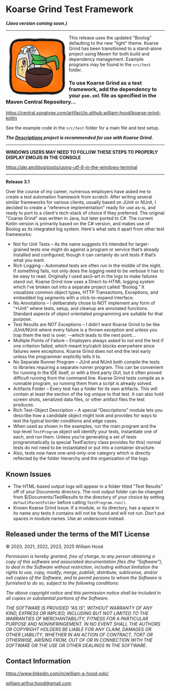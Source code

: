 # Koarse Grind Test Framework

***(Java version coming soon.)***
<hr>
<img align="left" src="examples/koarse_grind_logo.gif">

This release uses the updated "Boolog" defaulting to the new "light" theme. Koarse Grind has been
transitioned to a stand-alone project using Maven for both build and dependency management. Example
programs may be found in the `src/test` folder.

### To use Koarse Grind as a test framework, add the dependency to your `pom.xml` file as specified in the Maven Central Repository...
https://central.sonatype.com/artifact/io.github.william-hood/koarse-grind-kotlin

See the example code in the `src/test` folder for a main file and test setup.

***The [Descriptions](https://github.com/william-hood/descriptions-kotlin) project is recommended for use with Koarse Grind.***

---
**WINDOWS USERS MAY NEED TO FOLLOW THESE STEPS TO PROPERLY DISPLAY EMOJIS IN THE CONSOLE**

https://akr.am/blog/posts/using-utf-8-in-the-windows-terminal

---

**Release 3.1**

Over the course of my career, numerous employers have asked me to create a test automation
framework from scratch. After writing several similar frameworks for various
clients, usually based on JUnit or NUnit, I decided to create a "reference implementation" ready for use as-is,
and ready to port to a client's tech-stack of choice if they preferred. The original "Coarse Grind"
was written in Java, but later ported to C#. The current Kotlin version is primarily
based on the C# version, and makes use of Boolog as its integrated log system.
Here's what sets it apart from other test frameworks:
- Not for Unit Tests – As the name suggests it’s intended for larger-grained tests one might do against a program or service that’s already installed and configured; though it can certainly do unit tests if that’s what you want.
- Rich Logging – Automated tests are often run in the middle of the night. If something fails, not only does the logging need to be verbose it has to be easy to read. Originally I used ascii-art in the logs to make failures stand out. Koarse Grind now uses a Direct-to-HTML logging system which I’ve broken out into a separate project called “Boolog.” It visualizes common object types, HTTP Transactions, Exceptions, and embedded log segments with a click-to-expand interface.
- No Annotations – I deliberately chose to NOT implement any form of “*Unit” where tests, setup, and cleanup are annotated functions. Standard aspects of object orientated programming are suitable for that purpose.
- Test Results are NOT Exceptions – I didn’t want Koarse Grind to be like JUnit/NUnit where every failure is a thrown exception and unless you trap them the test is over; --which leads to the next point…
- Multiple Points of Failure – Employers always asked to not end the test if one criterion failed, which meant try/catch blocks everywhere since failures were exceptions. Koarse Grind does not end the test early unless the programmer explicitly tells it to.
- No Separate Runner Program – JUnit and NUnit both compile the tests to libraries requiring a separate runner program. This can be convenient for running in the IDE itself, or with a third party GUI, but it often proved difficult running from the command line. Koarse Grind tests compile as a runnable program, so running them from a script is already solved.
- Artifacts Folder – Every test has a folder for its own artifacts. This will contain at least the section of the log unique to that test. It can also hold screen shots, serialized data files, or other artifact files the test produces.
- Rich Test-Object Description – A special “Descriptions” module lets you describe how a candidate object might look and provides for ways to test the typical border conditions and edge cases.
- When used as shown in the examples, run the main program and the top-level `TestProgram` object will identify your tests, instantiate one of each, and run them. Unless you’re generating a set of tests programmatically (a special TestFactory class provides for this) normal tests do not need to be instantiated or put into a container structure.
- Also, tests now have one-and-only-one category which is directly reflected by the folder hierarchy and the organization of the logs.

## Known Issues
- The HTML-based output logs will appear in a folder titled "Test Results" off of your Documents directory. The root output folder can be changed from $/Documents/TestResults to the directory of your choice by setting `defaultParentFolder` before calling `TestProgram.run()`.
- Known Koarse Grind Issue: If a module, or its directory, has a space in its name any tests it contains will not be found and will not run. Don't put spaces in module names. Use an underscore instead.

## Released under the terms of the MIT License
© 2020, 2021, 2022, 2023, 2025 William Hood

*Permission is hereby granted, free of charge, to any person obtaining a copy
of this software and associated documentation files (the "Software"), to deal
in the Software without restriction, including without limitation the rights to
use, copy, modify, merge, publish, distribute, sublicense, and/or sell copies
of the Software, and to permit persons to whom the Software is furnished
to do so, subject to the following conditions:*

*The above copyright notice and this permission notice shall be included
in all copies or substantial portions of the Software.*

*THE SOFTWARE IS PROVIDED "AS IS", WITHOUT WARRANTY OF ANY KIND,
EXPRESS OR IMPLIED, INCLUDING BUT NOT LIMITED TO THE WARRANTIES
OF MERCHANTABILITY, FITNESS FOR A PARTICULAR PURPOSE AND
NONINFRINGEMENT. IN NO EVENT SHALL THE AUTHORS OR COPYRIGHT
HOLDERS BE LIABLE FOR ANY CLAIM, DAMAGES OR OTHER LIABILITY,
WHETHER IN AN ACTION OF CONTRACT, TORT OR OTHERWISE, ARISING
FROM, OUT OF OR IN CONNECTION WITH THE SOFTWARE OR THE USE OR
OTHER DEALINGS IN THE SOFTWARE.*


## Contact Information
https://www.linkedin.com/in/william-a-hood-pdx/

william.arthur.hood@gmail.com
